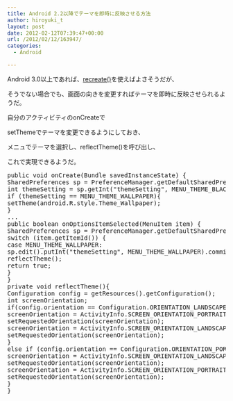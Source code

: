 ```yaml
---
title: Android 2.2以降でテーマを即時に反映させる方法
author: hiroyuki_t
layout: post
date: 2012-02-12T07:39:47+00:00
url: /2012/02/12/163947/
categories:
  - Android

---
```

<div class="section">
  <p>
    Android 3.0以上であれば、<a href="http://developer.android.com/reference/android/app/Activity.html#recreate%28%29" target="_blank">recreate()</a>を使えばよさそうだが、
  </p>
  
  <p>
    そうでない場合でも、画面の向きを変更すればテーマを即時に反映させられるようだ。
  </p>
  
  <p>
  </p>
  
  <p>
    自分のアクティビティのonCreateで
  </p>
  
  <p>
    setThemeでテーマを変更できるようにしておき、
  </p>
  
  <p>
    メニュでテーマを選択し、reflectTheme()を呼び出し、
  </p>
  
  <p>
    これで実現できるようだ。
  </p>
  
  <pre class="syntax-highlight">
<span class="synType">public</span> <span class="synType">void</span> onCreate(Bundle savedInstanceState) {
SharedPreferences sp = PreferenceManager.getDefaultSharedPreferences(<span class="synType">this</span>);
<span class="synType">int</span> themeSetting = sp.getInt(<span class="synConstant">&#34;themeSetting&#34;</span>, MENU_THEME_BLACK);
<span class="synStatement">if</span> (themeSetting == MENU_THEME_WALLPAPER){
setTheme(android.R.style.Theme_Wallpaper);
}
<span class="synIdentifier">...</span>
<span class="synType">public</span> <span class="synType">boolean</span> onOptionsItemSelected(MenuItem item) {
SharedPreferences sp = PreferenceManager.getDefaultSharedPreferences(<span class="synType">this</span>);
<span class="synStatement">switch</span> (item.getItemId()) {
<span class="synStatement">case</span> MENU_THEME_WALLPAPER:
sp.edit().putInt(<span class="synConstant">&#34;themeSetting&#34;</span>, MENU_THEME_WALLPAPER).commit();
reflectTheme();
<span class="synStatement">return</span> <span class="synConstant">true</span>;
}
}
<span class="synType">private</span> <span class="synType">void</span> reflectTheme(){
Configuration config = getResources().getConfiguration();
<span class="synType">int</span> screenOrientation;
<span class="synStatement">if</span>(config.orientation == Configuration.ORIENTATION_LANDSCAPE) {
screenOrientation = ActivityInfo.SCREEN_ORIENTATION_PORTRAIT;
setRequestedOrientation(screenOrientation);
screenOrientation = ActivityInfo.SCREEN_ORIENTATION_LANDSCAPE;
setRequestedOrientation(screenOrientation);
}
<span class="synStatement">else</span> <span class="synStatement">if</span> (config.orientation == Configuration.ORIENTATION_PORTRAIT) {
screenOrientation = ActivityInfo.SCREEN_ORIENTATION_LANDSCAPE;
setRequestedOrientation(screenOrientation);
screenOrientation = ActivityInfo.SCREEN_ORIENTATION_PORTRAIT;
setRequestedOrientation(screenOrientation);
}
}
</pre>
</div>